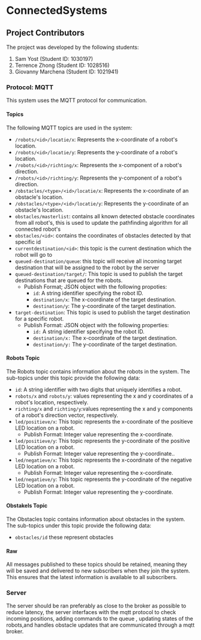 # ConnectedSystems


## Project Contributors

The project was developed by the following students:

1. Sam Yost (Student ID: 1030197)
2. Terrence Zhong (Student ID: 1028516)
3. Giovanny Marchena (Student ID: 1021941)


### Protocol: MQTT

This system uses the MQTT protocol for communication.

#### Topics

The following MQTT topics are used in the system:

- `/robots/<id>/locatie/x`: Represents the x-coordinate of a robot's location.
- `/robots/<id>/locatie/y`: Represents the y-coordinate of a robot's location.
- `/robots/<id>/richting/x`: Represents the x-component of a robot's direction.
- `/robots/<id>/richting/y`: Represents the y-component of a robot's direction.
- `/obstacles/<type>/<id>/locatie/x`: Represents the x-coordinate of an obstacle's location.
- `/obstacles/<type>/<id>/locatie/y`: Represents the y-coordinate of an obstacle's location.
- `obstacles/masterlist`: contains all known detected obstacle coordinates from all robot's, this is used to update the pathfinding algorithm for all connected robot's
- `obstacles/<id>`: contains the coordinates of obstacles detected by that specific id
- `currentdestination/<id>`: this topic is the current destination which the robot will go to 
- `queued-destination/queue`: this topic will receive all incoming target destination that will be assigned to the robot by the server
- `queued-destination/target/`: This topic is used to publish the target destinations that are queued for the robots.
    - Publish Format; JSON object with the following propoties:
        - `id`: A string identifier specifying the robot ID.
        - `destination/x`: The x-coordinate of the target destination.
        - `destination/y`: The y-coordinate of the target destination.
- `target-destination`: This topic is used to publish the target destination for a specific robot.
    - Publish Format: JSON object with the following properties:
        - `id:` A string identifier specifying the robot ID.
        - `destination/x:` The x-coordinate of the target destination.
        - `destination/y:` The y-coordinate of the target destination.

#### Robots Topic

The Robots topic contains information about the robots in the system. The sub-topics under this topic provide the following data:

- `id`: A string identifier with two digits that uniquely identifies a robot.
- `robots/x` and `robots/y`: values representing the x and y coordinates of a robot's location, respectively.
- `richting/x` and `richting/y`:values representing the x and y components of a robot's direction vector, respectively.
- `led/positieve/x`: This topic represents the x-coordinate of the positieve LED location on a robot.
    - Publish Format: Integer value representing the x-coordinate.
- `led/positieve/y`: This topic represents the y-coordinate of the positive LED location on a robot.
    - Publish Format: Integer value representing the y-coordinate..
- `led/negatieve/x`: This topic represents the x-coordinate of the negative LED location on a robot.
    - Publish Format: Integer value representing the x-coordinate.
- `led/negatieve/y`: This topic represents the y-coordinate of the negative LED location on a robot.
    - Publish Format: Integer value representing the y-coordinate.




#### Obstakels Topic

The Obstacles topic contains information about obstacles in the system. The sub-topics under this topic provide the following data:

- `obstacles/id` these represent obstacles
#### Raw

All messages published to these topics should be retained, meaning they will be saved and delivered to new subscribers when they join the system. This ensures that the latest information is available to all subscribers.



### Server
The server should be ran preferably as close to the broker as possible to reduce latency, the server interfaces with the mqtt protocol to check incoming positions, adding commands to the queue , updating states of the robots,and handles obstacle updates that are communicated through a mqtt broker.
